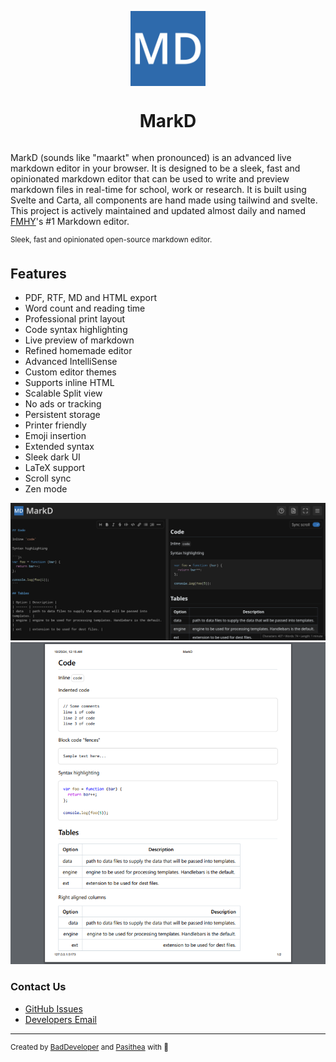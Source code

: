 <p align="center">
  <a href="https://markd.it" alt="Homepage" title="Homepage" style="display: flex; flex-direction: column; align-items: center; gap: 1em; text-decoration: none;">
    <img src="static/favicon.svg" height="120" alt="logo">
    <h1 align="center">MarkD</h1>
  </a>
</p>

MarkD (sounds like "maarkt" when pronounced) is an advanced live markdown editor in your browser. It
is designed to be a sleek, fast and opinionated markdown editor that can be used to write and
preview markdown files in real-time for school, work or research. It is built using Svelte and
Carta, all components are hand made using tailwind and svelte. This project is actively maintained
and updated almost daily and named [FMHY](https://fmhy.net/devtools#markdown-editors)'s #1 Markdown
editor.

<sup>
  Sleek, fast and opinionated open-source markdown editor.
</sup>

## Features

- PDF, RTF, MD and HTML export
- Word count and reading time
- Professional print layout
- Code syntax highlighting
- Live preview of markdown
- Refined homemade editor
- Advanced IntelliSense
- Custom editor themes
- Supports inline HTML
- Scalable Split view
- No ads or tracking
- Persistent storage
- Printer friendly
- Emoji insertion
- Extended syntax
- Sleek dark UI
- LaTeX support
- Scroll sync
- Zen mode

![Editor example](.github/editor-preview.png) ![Printer preview](.github/printer-preview.png)

### Contact Us

- [GitHub Issues](https://github.com/itzCozi/markd/issues)
- [Developers Email](mailto:dev@wyzie.ru)

---

<sup>
  Created by <a href="https://github.com/itzcozi" title="BadDeveloper's github">BadDeveloper</a> and <a href="https://github.com/Pasithea0" title="Pas's github">Pasithea</a> with 💙
</sup>

